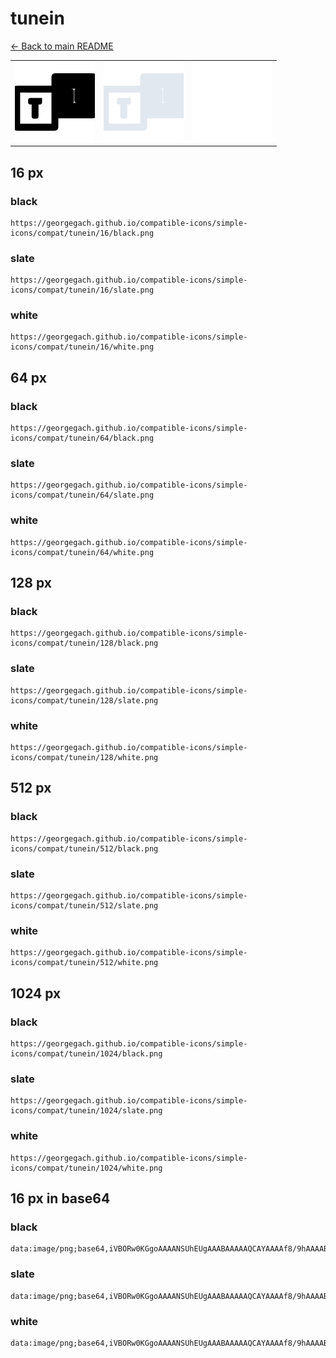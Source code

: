 # tunein

[← Back to main README](../../README.md)

<table><tr>
  <td><img src="./128/black.png" width="128" alt="tunein black icon" /></td>
  <td><img src="./128/slate.png" width="128" alt="tunein slate icon" /></td>
  <td><img src="./128/white.png" width="128" alt="tunein white icon" /></td>
</tr></table>

## 16 px

### black
```
https://georgegach.github.io/compatible-icons/simple-icons/compat/tunein/16/black.png
```

### slate
```
https://georgegach.github.io/compatible-icons/simple-icons/compat/tunein/16/slate.png
```

### white
```
https://georgegach.github.io/compatible-icons/simple-icons/compat/tunein/16/white.png
```

## 64 px

### black
```
https://georgegach.github.io/compatible-icons/simple-icons/compat/tunein/64/black.png
```

### slate
```
https://georgegach.github.io/compatible-icons/simple-icons/compat/tunein/64/slate.png
```

### white
```
https://georgegach.github.io/compatible-icons/simple-icons/compat/tunein/64/white.png
```

## 128 px

### black
```
https://georgegach.github.io/compatible-icons/simple-icons/compat/tunein/128/black.png
```

### slate
```
https://georgegach.github.io/compatible-icons/simple-icons/compat/tunein/128/slate.png
```

### white
```
https://georgegach.github.io/compatible-icons/simple-icons/compat/tunein/128/white.png
```

## 512 px

### black
```
https://georgegach.github.io/compatible-icons/simple-icons/compat/tunein/512/black.png
```

### slate
```
https://georgegach.github.io/compatible-icons/simple-icons/compat/tunein/512/slate.png
```

### white
```
https://georgegach.github.io/compatible-icons/simple-icons/compat/tunein/512/white.png
```

## 1024 px

### black
```
https://georgegach.github.io/compatible-icons/simple-icons/compat/tunein/1024/black.png
```

### slate
```
https://georgegach.github.io/compatible-icons/simple-icons/compat/tunein/1024/slate.png
```

### white
```
https://georgegach.github.io/compatible-icons/simple-icons/compat/tunein/1024/white.png
```

## 16 px in base64

### black
```
data:image/png;base64,iVBORw0KGgoAAAANSUhEUgAAABAAAAAQCAYAAAAf8/9hAAAABmJLR0QA/wD/AP+gvaeTAAAA10lEQVQ4jc3RMUoDQRTG8d+6gymCYGFnIR5Bq1h5lxCw9Ez23kBLQUsrGyUoIp4gIYruWmQWxmUmW+qDYR5v3vy/b+bx11ENnJ9htqFvNSRwi3bDagJOMC4AdgYEqira2Co0NBjFvMUD9rHbNQTUOMYiA7jEUacWHS1TQKf8jD1c4wqnmOMjgbVxr1OFkOSvUaXGTcbNZ4Q0JcB7hIzxmAGMcNAvBr9n3PYtRuWvDJA4xjSm2O7VnnBeACwq64+6x3em4RAvmBQAAu6s3923Dm+4KF3+H/ED5nAsBhOHSo4AAAAASUVORK5CYII=
```

### slate
```
data:image/png;base64,iVBORw0KGgoAAAANSUhEUgAAABAAAAAQCAYAAAAf8/9hAAAABmJLR0QA/wD/AP+gvaeTAAABHUlEQVQ4jc2SvUpDURCEvzn3oEIISaEGkRB9BMVCK19FRLD0mex9AwUbC0srG0WMUYNgEYSICd4zNkbzc5NWtzpndndmdln469CsZPO5c6jAAZpWp484iyBk2rO9hadV2PHx5W0nJ5WK85RnCQCKdjqXFIr7SaNfXyOtYqoDMAKZnG8mhe7ECOLEZmOgJlM2egf/EASAhSy/D0mLss4wp1Fht1Gr3mF6Q26NBDgbERk88hhbYAliwhcFE/XBBg2P9UuwtlRq224hvdaXKzcFG5k3aoBXhtHooVtQwHjUok1f8meBIwRp7A60n1I2N4LIt5aOiggCoauHdqcHXCkonzBtr0tq1muV7SICgCi4dKDkse1+e3wy4Xha8/+IL80HZuvDNHLwAAAAAElFTkSuQmCC
```

### white
```
data:image/png;base64,iVBORw0KGgoAAAANSUhEUgAAABAAAAAQCAYAAAAf8/9hAAAABmJLR0QA/wD/AP+gvaeTAAAA4klEQVQ4jc3SMUoEQRCF4a+cwQ0WwcDMQDyCRhp5FxEMPZO5N9BQ0NBoE0WURTzByq7olIEzMA4zY6iVdFP9+n+v6OavK8YOM/MUJyO65Sg9M29yvKoyMw8xHWBs/DZBZOYSawOCCpMmEGbYxmYjKFFgH4sewAX2Grc60Vsb0Dg/YQtXuMRRRDxi1YJlvRZth7K1n9cuBa570rzXkKoXEBGvmTnHNCLuewAT7HSbpZ9vnN2ItfNHDxCqstM4xnqn94CzAcAiMnOFO3z2CHbxHBEHAwAlbn1/pG50eMH50OX/UV/HqlXo5s837AAAAABJRU5ErkJggg==
```

